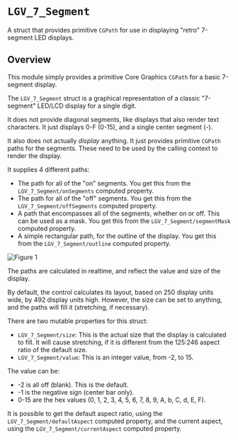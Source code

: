 # ``LGV_7_Segment``

A struct that provides primitive `CGPath`  for use in displaying "retro" 7-segment LED displays.

## Overview

This module simply provides a primitive Core Graphics `CGPath` for a basic 7-segment display.

The ``LGV_7_Segment`` struct is a graphical representation of a classic "7-segment" LED/LCD display for a single digit.

It does not provide diagonal segments, like displays that also render text characters. It just displays 0-F (0-15), and a single center segment (-).

It also does not actually *display* anything. It just provides primitive `CGPath` paths for the segments. These need to be used by the calling context to render the display.

It supplies 4 different paths:

- The path for all of the "on" segments. You get this from the ``LGV_7_Segment/onSegments`` computed property.
- The path for all of the "off" segments. You get this from the ``LGV_7_Segment/offSegments`` computed property.
- A path that encompasses all of the segments, whether on or off. This can be used as a mask. You get this from the ``LGV_7_Segment/segmentMask`` computed property.
- A simple rectangular path, for the outline of the display. You get this from the ``LGV_7_Segment/outline`` computed property.

![Figure 1](Legend.png)

The paths are calculated in realtime, and reflect the value and size of the display.

By default, the control calculates its layout, based on 250 display units wide, by 492 display units high.
However, the size can be set to anything, and the paths will fill it (stretching, if necessary).

There are two mutable properties for this struct:

- ``LGV_7_Segment/size``: This is the actual size that the display is calculated to fill. It will cause stretching, if it is different from the 125:246 aspect ratio of the default size.
- ``LGV_7_Segment/value``: This is an integer value, from -2, to 15.

 The value can be:
 
 - -2 is all off (blank). This is the default.
 - -1 is the negative sign (center bar only).
 - 0-15 are the hex values (0, 1, 2, 3, 4, 5, 6, 7, 8, 9, A, b, C, d, E, F).

It is possible to get the default aspect ratio, using the ``LGV_7_Segment/defaultAspect`` computed property, and the current aspect, using the ``LGV_7_Segment/currentAspect`` computed property.
